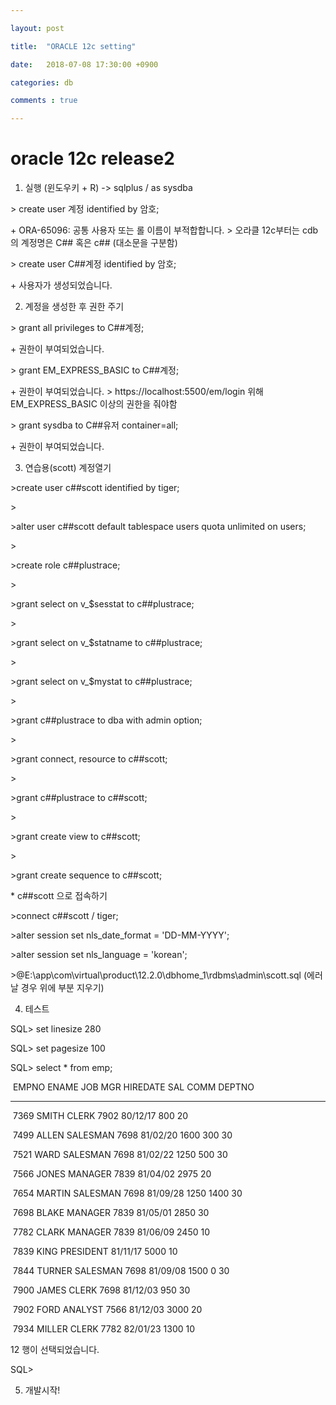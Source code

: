 ```yaml
---

layout: post

title:  "ORACLE 12c setting"

date:   2018-07-08 17:30:00 +0900

categories: db

comments : true

---
```


# oracle 12c release2

 

1. 실행 (윈도우키 + R) -> sqlplus / as sysdba

 

\> create user 계정 identified by 암호;

\+ ORA-65096: 공통 사용자 또는 롤 이름이 부적합합니다. > 오라클 12c부터는 cdb의 계정명은 C## 혹은 c## (대소문을 구분함)

 

\> create user C##계정 identified by 암호;

\+ 사용자가 생성되었습니다.

 

2. 계정을 생성한 후 권한 주기

 

\> grant all privileges to C##계정;

\+ 권한이 부여되었습니다.

 

\> grant EM_EXPRESS_BASIC to C##계정; 

\+ 권한이 부여되었습니다. > https://localhost:5500/em/login 위해 EM_EXPRESS_BASIC 이상의 권한을 줘야함

 

\> grant sysdba to C##유저 container=all;

\+ 권한이 부여되었습니다.

 

3. 연습용(scott) 계정열기

 

\>create user c##scott identified by tiger;

\>

\>alter user c##scott default tablespace users quota unlimited on users;

\>

\>create role c##plustrace;

\>

\>grant select on v_$sesstat to c##plustrace;

\>

\>grant select on v_$statname to c##plustrace;

\>

\>grant select on v_$mystat to c##plustrace;

\>

\>grant c##plustrace to dba with admin option;

\>

\>grant connect, resource to c##scott;

\>

\>grant c##plustrace to c##scott;

\>

\>grant create view to c##scott;

\>

\>grant create sequence to c##scott;

 

\* c##scott 으로 접속하기

 

\>connect c##scott / tiger;

\>alter session set nls_date_format = 'DD-MM-YYYY';

\>alter session set nls_language = 'korean';

\>@E:\app\com\virtual\product\12.2.0\dbhome_1\rdbms\admin\scott.sql (에러날 경우 위에 부분 지우기)

 

4. 테스트

 

SQL> set linesize 280

SQL> set pagesize 100

SQL> select * from emp;

 

​     EMPNO ENAME                JOB                       MGR HIREDATE        SAL       COMM     DEPTNO

---------- -------------------- ------------------ ---------- -------- ---------- ---------- ----------

​      7369 SMITH                CLERK                    7902 80/12/17        800                    20

​      7499 ALLEN                SALESMAN                 7698 81/02/20       1600        300         30

​      7521 WARD                 SALESMAN                 7698 81/02/22       1250        500         30

​      7566 JONES                MANAGER                  7839 81/04/02       2975                    20

​      7654 MARTIN               SALESMAN                 7698 81/09/28       1250       1400         30

​      7698 BLAKE                MANAGER                  7839 81/05/01       2850                    30

​      7782 CLARK                MANAGER                  7839 81/06/09       2450                    10

​      7839 KING                 PRESIDENT                     81/11/17       5000                    10

​      7844 TURNER               SALESMAN                 7698 81/09/08       1500          0         30

​      7900 JAMES                CLERK                    7698 81/12/03        950                    30

​      7902 FORD                 ANALYST                  7566 81/12/03       3000                    20

​      7934 MILLER               CLERK                    7782 82/01/23       1300                    10

 

12 행이 선택되었습니다.

 

SQL>

 

5. 개발시작!

 
